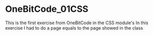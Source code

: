 # OneBitCode_01CSS
This is the first exercise from OneBitCode in the CSS module's
In this exercise I had to do a page equals to the page showed in the class

